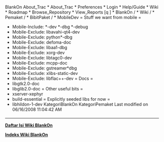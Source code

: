    BlankOn
 About_Trac
    * About_Trac
    * Preferences
    * Login
    * Help/Guide
    * Wiki
    * Roadmap
    * Browse_Repository
    * View_Reports
[q                 ]
    * BlankOn  /
    * Wiki  /
    * Pemaket  /
    * BibitPaket  /
    * MobileDev
= Stuff we want from mobile =
 * Mobile-Include: *-dev *-dbg *-debug
 * Mobile-Exclude: libavahi-qt4-dev
 * Mobile-Exclude: python*-dbg
 * Mobile-Exclude: defoma-doc
 * Mobile-Exclude: libaa1-dbg
 * Mobile-Exclude: xorg-dev
 * Mobile-Exclude: libtagc0-dev
 * Mobile-Exclude: mcpp-doc
 * Mobile-Exclude: gstreamer*dbg
 * Mobile-Exclude: xlibs-static-dev
 * Mobile-Exclude: libflac++-dev
= Docs =
 * libgtk2.0-doc
 * libglib2.0-doc
= Other useful bits =
 * xserver-xephyr
 * build-essential
= Explicitly seeded libs for now =
 * libhildon-1-dev
KategoriBlankOn KategoriPemaket
Last modified on 06/16/2008 11:04:42 AM
#### 
    
 
 
 
 
 
---
[**Daftar Isi Wiki BlankOn**](/DaftarIsi/README.md)
 
[**Indeks Wiki BlankOn**](/Indeks.md)
